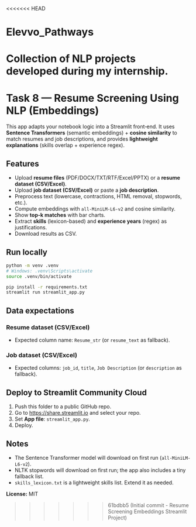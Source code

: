 <<<<<<< HEAD
# Elevvo_Pathways
Collection of NLP projects developed during my internship.
=======
# Task 8 — Resume Screening Using NLP (Embeddings)

This app adapts your notebook logic into a Streamlit front‑end. It uses **Sentence Transformers** (semantic embeddings) + **cosine similarity** to match resumes and job descriptions, and provides **lightweight explanations** (skills overlap + experience regex).

## Features
- Upload **resume files** (PDF/DOCX/TXT/RTF/Excel/PPTX) or a **resume dataset (CSV/Excel)**.
- Upload **job dataset (CSV/Excel)** or paste a **job description**.
- Preprocess text (lowercase, contractions, HTML removal, stopwords, etc.).
- Compute embeddings with `all-MiniLM-L6-v2` and cosine similarity.
- Show **top-k matches** with bar charts.
- Extract **skills** (lexicon-based) and **experience years** (regex) as justifications.
- Download results as CSV.

## Run locally
```bash
python -m venv .venv
# Windows: .venv\Scripts\activate
source .venv/bin/activate

pip install -r requirements.txt
streamlit run streamlit_app.py
```

## Data expectations
### Resume dataset (CSV/Excel)
- Expected column name: `Resume_str` (or `resume_text` as fallback).

### Job dataset (CSV/Excel)
- Expected columns: `job_id`, `title`, `Job Description` (or `description` as fallback).

## Deploy to Streamlit Community Cloud
1. Push this folder to a public GitHub repo.
2. Go to https://share.streamlit.io and select your repo.
3. Set **App file**: `streamlit_app.py`.
4. Deploy.

## Notes
- The Sentence Transformer model will download on first run (`all-MiniLM-L6-v2`).
- NLTK stopwords will download on first run; the app also includes a tiny fallback list.
- `skills_lexicon.txt` is a lightweight skills list. Extend it as needed.

**License:** MIT
>>>>>>> 61bdbb5 (Initial commit - Resume Screening Embeddings Streamlit Project)
